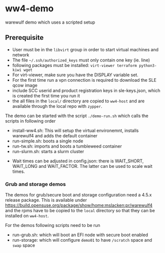 # ww4-demo
warewulf demo which uses a scripted setup

## Prerequisite

* User must be in the `libvirt` group in order to start virtual machines and network
* The file `~/.ssh/authorized_keys` must only contain one key (ie. line)
* following packages must be installed: `virt-viewer terraform python3-kiwi wget`
* For virt-viewer, make sure you have the DISPLAY variable set.
* For the first time run a vpn connection is required to download the SLE qcow image
* include SCC userid and product registration keys in sle-keys.json, which is created the first time you run it
* the all files in the `local/` directory are copied to `ww4-host` and are available through the local repo with `zypper`. 

The demo can be started with the script `./demo-run.sh` which calls the scripts in
following order
  - install-ww4.sh: This will setup the virtual environemnt, installs warewulf4 and adds the default container
  - run-simple.sh: boots a single node
  - run-tw.sh: imports and boots a tumbleweed container
  - run-slurm.sh: starts a slurm cluster
* Wait times can be adjusted in config.json: there is WAIT_SHORT, WAIT_LONG
  and WAIT_FACTOR. The latter can be used to scale wait times.

### Grub and storage demos

The demos for grub/secure boot and storage configuration need a 4.5.x release package.
This is available under 
https://build.opensuse.org/package/show/home:mslacken:pr/warewulf4
and the rpms have to be copied to the `local` directory so that they can be installed on `ww4-host`.

For the demos following scripts need to be run

* run-grub.sh: which will boot an EFI node with secure boot enabled
* run-storage: which will configure `demo01` to have `/scratch` space and `swap` space
